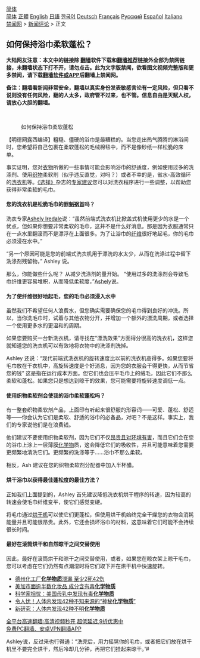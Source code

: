  <!-- 面包屑导航 --> <div class="breadcrumb"><!-- GTranslate: https://gtranslate.io/ -->  <div class="switcher notranslate">  <div class="selected">  <a href="#" onclick="return false;"> 简体</a>  </div>  <div class="option">  <a href="https://www.bannedbook.org" onclick="doGTranslate('zh-CN|zh-CN');jQuery('div.switcher div.selected a').html(jQuery(this).html());return false;" title="简体中文" class="nturl selected"> 简体</a>  <a href="https://www.bannedbook.org/zh-tw/" onclick="doGTranslate('zh-CN|zh-TW');jQuery('div.switcher div.selected a').html(jQuery(this).html());return false;" title="繁體中文" class="nturl"> 正體</a>  <a href="https://www.bannedbook.org/en/" onclick="doGTranslate('zh-CN|en');jQuery('div.switcher div.selected a').html(jQuery(this).html());return false;" title="English" class="nturl"> English</a>  <a href="https://www.bannedbook.org/ja/" onclick="doGTranslate('zh-CN|ja');jQuery('div.switcher div.selected a').html(jQuery(this).html());return false;" title="日本語" class="nturl"> 日語</a>  <a href="https://www.bannedbook.org/ko/" onclick="doGTranslate('zh-CN|ko');jQuery('div.switcher div.selected a').html(jQuery(this).html());return false;" title="한국어" class="nturl"> 한국어</a>  <a href="https://www.bannedbook.org/de/" onclick="doGTranslate('zh-CN|de');jQuery('div.switcher div.selected a').html(jQuery(this).html());return false;" title="Deutsch" class="nturl"> Deutsch</a>  <a href="https://www.bannedbook.org/fr/" onclick="doGTranslate('zh-CN|fr');jQuery('div.switcher div.selected a').html(jQuery(this).html());return false;" title="Français" class="nturl"> Français</a>  <a href="https://www.bannedbook.org/ru/" onclick="doGTranslate('zh-CN|ru');jQuery('div.switcher div.selected a').html(jQuery(this).html());return false;" title="Русский" class="nturl"> Русский</a>  <a href="https://www.bannedbook.org/es/" onclick="doGTranslate('zh-CN|es');jQuery('div.switcher div.selected a').html(jQuery(this).html());return false;" title="Español" class="nturl"> Español</a>  <a href="https://www.bannedbook.org/it/" onclick="doGTranslate('zh-CN|it');jQuery('div.switcher div.selected a').html(jQuery(this).html());return false;" title="Italiano" class="nturl"> Italiano</a>  </div>  </div>      <div class='breadcrumb-sub'><!-- Breadcrumb NavXT 6.3.0 --> <a href="https://www.bannedbook.org/" class="home">禁闻网</a> &gt; <a href="https://www.bannedbook.org/bnews/comments/" class="category">新闻评论</a> &gt; 正文</div></div><h2>如何保持浴巾柔软蓬松？</h2> <p class="notice"><b>大陆网友注意：本文中的链接除 <a href="https://github.com/bannedbook/fanqiang" >翻墙</a>软件下载和<a href="https://github.com/killgcd/justmysocks/blob/master/README.md">翻墙推荐</a>链接外全部为禁网链接，未翻墙状态下打不开，请勿点击。此为文字版禁闻，欲看图文视频完整版和更多禁闻，请下载<a href="https://github.com/bannedbook/fanqiang">翻墙软件或APP</a>后翻墙上禁闻网。</p><p>备注：翻墙看新闻非常安全，翻墙以真实身份发表敏感言论有一定风险，但只看不说则没有任何风险，翻的人太多，政府管不过来，也不管。信息自由是天赋人权，请放心大胆的翻墙。</b></p>  <div class="entry"> <br /> <figure><a href="https://i2.wp.com/upload-images-bucket-v64rleca837do.s3.eu-west-1.amazonaws.com/wp-content/uploads/2021/08/30141015/Screen-Shot-2021-08-30-at-11.49.39-pm.png?fit=466%2C388&#038;ssl=1" data-caption="如何保持浴巾柔软蓬松"></a><figcaption class="wp-caption-text">如何保持浴巾柔软蓬松</figcaption></figure> <p>【明德网露西编译】粗糙、僵硬的浴巾是最糟糕的。当您走出热气腾腾的淋浴间时，您希望将自己包裹在柔软蓬松的毛绒棉毯中，而不是像砂纸一样松脆的床单。 </p> <p>事实证明，您对<a href="https://www.bannedbook.org/bnews/tag/%E8%A1%A3%E7%89%A9/" class="st_tag internal_tag" rel="tag" title="标签 衣物 下的日志">衣物</a>所做的一些事情可能会影响浴巾的舒适度，例如使用过多的洗涤剂、使用<a href="https://www.bannedbook.org/bnews/tag/%E7%BB%87%E7%89%A9/" class="st_tag internal_tag" rel="tag" title="标签 织物 下的日志">织物</a>柔软剂（似乎违反直觉，对吗？）或者不幸的是，省水-高效循环的<a href="https://www.bannedbook.org/bnews/tag/%e6%b4%97%e8%a1%a3%e6%9c%ba/" class="st_tag internal_tag" rel="tag" title="标签 洗衣机 下的日志">洗衣机</a>等。<span class='wp_keywordlink'><a href="https://www.bannedbook.org/forum11/topic283.html" title="禁片：电影 《选择》" target="_blank">《选择》</a></span>杂志的<a href="https://www.bannedbook.org/bnews/tag/%E4%B8%93%E5%AE%B6%E5%BB%BA%E8%AE%AE/" class="st_tag internal_tag" rel="tag" title="标签 专家建议 下的日志">专家建议</a>您可以对洗衣程序进行一些调整，以帮助您获得非常柔软的毛巾。</p> <h4><strong>您的洗衣机是松脆毛巾的<a href="https://www.bannedbook.org/bnews/tag/%E7%BD%AA%E9%AD%81%E7%A5%B8%E9%A6%96/" class="st_tag internal_tag" rel="tag" title="标签 罪魁祸首 下的日志">罪魁祸首</a>吗？ </strong></h4> <p>洗衣专家<a style="color: #000000;" href="https://www-choice-com-au.translate.goog/authors/ashley-iredale?_x_tr_sl=en&amp;_x_tr_tl=zh-CN&amp;_x_tr_hl=zh-CN&amp;_x_tr_pto=ajax,sc,elem">Ashely Iredale</a>说：“虽然前端式洗衣机比掀盖式机使用更少的水是一个优点，但如果你想要非常柔软的毛巾，这并不是什么好消息。那是因为衣服通常只在一点水里翻滚而不是漂浮在上面很多。为了让浴巾的<a href="https://www.bannedbook.org/bnews/tag/%E7%BA%A4%E7%BB%B4/" class="st_tag internal_tag" rel="tag" title="标签 纤维 下的日志">纤维</a>很好地起毛，你的毛巾必须浸在水中。”</p> <p>“另一个原因可能是您的前端式洗衣机用于漂洗的水太少，从而在洗涤过程中留下洗涤剂残留物，” Ashley 说。</p>  <p>那么，你能做些什么呢？ 从减少洗涤剂的量开始。 “使用过多的洗涤剂会导致毛巾纤维更容易堆积，从而降低柔软度，”<a href="https://www-choice-com-au.translate.goog/authors/ashley-iredale?_x_tr_sl=en&amp;_x_tr_tl=zh-CN&amp;_x_tr_hl=zh-CN&amp;_x_tr_pto=ajax,sc,elem">Ashely</a>说。</p> <h4><strong>为了使纤维很好地起毛，您的毛巾必须浸入水中</strong></h4> <p>虽然我们不希望任何人浪费水，但您确实需要确保您的毛巾得到良好的冲洗。所以，当你洗毛巾时，试着与其他衣物分开，并增加一个额外的漂洗周期，或者选择一个使用更多水的更温和的周期。</p> <p>如果您要购买一台新洗衣机，请寻找在“漂洗效果”方面得分很高的洗衣机，这样您就知道您的洗衣机可以有效地将衣物中的洗涤剂洗掉。</p> <p>Ashley 还说：“现代前端式洗衣机的旋转速度比以前的洗衣机高得多。如果您要将毛巾放在干衣机中，高旋转速度是个好消息，因为您的衣服会干得更快，从而节省您的钱” 这是指在运行成本方面。但它们也会压平毛巾上的绒毛，因此它们不那么柔软和蓬松。如果您只是想达到晾干的效果，您可能需要将旋转速度调低一点。</p>  <h4><strong>使用织物柔软剂会使我的浴巾柔软蓬松吗？</strong></h4> <p>有一整套织物柔软剂产品，上面印有听起来很舒服的形容词——可爱、蓬松、舒适等——你会认为它们是柔软、舒适的浴巾的必备品，对吧？不是这样。事实上，我们的专家说他们是在浪费钱。</p> <p>他们建议不要使用织物柔软剂，因为它们不仅<a href="https://www-choice-com-au.translate.goog/home-and-living/laundry-and-cleaning/laundry-detergents/buying-guides/fabric-softeners?_x_tr_sl=en&amp;_x_tr_tl=zh-CN&amp;_x_tr_hl=zh-CN&amp;_x_tr_pto=ajax,sc,elem">昂贵且对环境有害</a>，而且它们会在您的浴巾上涂上一层薄膜<a href="https://www.bannedbook.org/bnews/tag/%E5%8C%96%E5%AD%A6%E7%89%A9/" class="st_tag internal_tag" rel="tag" title="标签 化学物 下的日志">化学物</a>质，这会降低它们的吸收性，并且可能意味着您需要更频繁地清洗它们。更频繁的洗涤等于&#8230;&#8230;浴巾不那么柔软。</p> <p>相反，Ash 建议在您的织物柔软剂分配器中加入半杯醋。</p> <h4><strong>烘干浴巾以获得最佳蓬松度的最佳方法？</strong></h4> <p>正如我们上面提到的，Ashley 首先建议降低洗衣机烘干程序的转速，因为较高的转速会使毛巾纤维变平，使它们感觉变硬。</p>  <p>将毛巾通过<a href="https://www.bannedbook.org/bnews/tag/%E7%83%98%E5%B9%B2%E6%9C%BA/" class="st_tag internal_tag" rel="tag" title="标签 烘干机 下的日志">烘干机</a>可以使它们更蓬松，但使用烘干机始终完全干燥您的衣物会消耗能量并且可能很昂贵。此外，它还会损坏浴巾的材料，这意味着它们可能不会持续很长时间。</p> <h4><strong>最好在滚筒烘干和自然晾干之间交替使用</strong></h4> <p>因此，最好在滚筒烘干和晾干之间交替使用，或者，如果您在晾衣架上晾干毛巾，您可以考虑在它们仍然有点潮湿时将它们取下并在烘干机中快速旋转。</p> <ul class='op-related-articles' title='相关阅读'> <li><a href='https://www.bannedbook.org/bnews/cnnews/20210730/1596681.html' target='_blank'>德州化工厂<b>化学物质</b>泄漏 至少2死42伤</a></li> <li><a href='https://www.bannedbook.org/bnews/cnnews/20210617/1568210.html' target='_blank'>美加市面逾半数化妆品 成分含有毒<b>化学物质</b></a></li> <li><a href='https://www.bannedbook.org/bnews/cnnews/20210521/1550892.html' target='_blank'>科学家担忧：美国母乳中发现有毒<b>化学物质</b></a></li> <li><a href='https://www.bannedbook.org/bnews/comments/20210404/1519127.html' target='_blank'>令人忧！人体内发现42种不知来源的“神秘<b>化学物质</b>”</a></li> <li><a href='https://www.bannedbook.org/bnews/cnnews/20210402/1517754.html' target='_blank'>新研究：人体内发现42种不明<b>化学物质</b></a></li> </ul> <p class="texttj"> <a href="https://github.com/bannedbook/fanqiang/wiki/V2ray%E6%9C%BA%E5%9C%BA" target="_blank">全平台高速翻墙:高清视频秒开,超低延迟,9折优惠中</a><br/> <a href="https://github.com/bannedbook/fanqiang/wiki/%E7%A6%81%E9%97%BB%E7%BD%91%E5%AE%89%E5%8D%93%E7%BF%BB%E5%A2%99%E6%96%B0%E9%97%BBAPP" target="_blank">免费PC翻墙、安卓VPN翻墙APP</a></p><p>Ashley说，反过来也行得通：“洗完后，用力摇晃你的毛巾，或者把它们放在烘干机里不要完全烘干，然后冷却几分钟，再把它们挂起来晾干。”#</p> <a name='sharetosocial'></a>  <div style="margin-bottom:5px;padding-bottom:5px;clear:both"> <div id="archive-pix-1" class="banner-ads"> <!-- AuctionX Display platform tag START --> <div id="26318x728x90x621x_ADSLOT2" clicktrack="%%CLICK_URL_ESC%%"></div> <!-- AuctionX Display platform tag END --> </div> <div id="archive-pix-2" class="banner-ads"> <!-- AuctionX Display platform tag START --> <div id="26315x300x250x621x_ADSLOT2" clicktrack="%%CLICK_URL_ESC%%"></div> <!-- AuctionX Display platform tag END --> </div> </div>  <div id="archive-pix-1" class="banner-ads"> <!-- AuctionX Display platform tag START --> <div id="26318x728x90x621x_ADSLOT3" clicktrack="%%CLICK_URL_ESC%%"></div> <!-- AuctionX Display platform tag END --> </div> </div><!--END ENTRY--> 